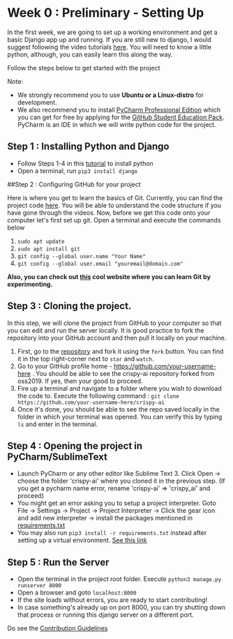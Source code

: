 # Week 0 : Preliminary - Setting Up

In the first week, we are going to set up a working environment and get a basic Django app up and running. If you are still new to django, I would suggest following the video tutorials [here](https://www.youtube.com/watch?v=UmljXZIypDc&list=PL-osiE80TeTtoQCKZ03TU5fNfx2UY6U4p). You will need to know a little python, although, you can easily learn this along the way.

Follow the steps below to get started with the project 

Note:

- We strongly recommend you to use **Ubuntu or a Linux-distro** for development.
- We also recommend you to install [PyCharm Professional Edition](https://www.jetbrains.com/pycharm/) which you can get for free by applying for the [GitHub Student Education Pack](https://education.github.com/pack). PyCharm is an IDE in which we will write python code for the project.


## Step 1 : Installing Python and Django

- Follow Steps 1-4 in this [tutorial](https://www.digitalocean.com/community/tutorials/how-to-install-python-3-and-set-up-a-programming-environment-on-ubuntu-18-04-quickstart) to install python
- Open a terminal, run `pip3 install django`


##Step 2 : Configuring GitHub for your project

Here is where you get to learn the basics of Git. Currently, you can find the project code [here](https://github.com/oss2019/crispy-ai). You will be able to understand the code structure if you have gone through the videos. Now, before we get this code onto your computer let's first set up git. Open a terminal and execute the commands below

1. `sudo apt update`
2. `sudo apt install git`
3. `git config --global user.name "Your Name"`
4. `git config --global user.email "youremail@domain.com"`

**Also, you can check out [this](https://learngitbranching.js.org/) cool website where you can learn Git by experimenting.**

## Step 3 : Cloning the project.
In this step, we will clone the project from GitHub to your computer so that you can edit and run the server locally. It is good practice to fork the repository into your GitHub account and then pull it locally on your machine.

1. First, go to the [repository](https://github.com/oss2019/crispy-ai) and fork it using the `fork` button. You can find it in the top right-corner next to `star` and `watch`.
2. Go to your GitHub profile home - https://github.com/your-username-here . You should be able to see the crispy-ai repository forked from oss2019. If yes, then your good to proceed.
3. Fire up a terminal and navigate to a folder where you wish to download the code to. Execute the following command :
	`git clone https://github.com/your-username-here/crispy-ai`
4. Once it's done, you should be able to see the repo saved locally in the folder in which your terminal was opened. You can verify this by typing `ls` and enter in the terminal.


## Step 4 : Opening the project in PyCharm/SublimeText
- Launch PyCharm or any other editor like Sublime Text 3. Click Open -> choose the folder 'crispy-ai' where you cloned it in the previous step. (If you get a pycharm name error, rename 'crispy-ai' => 'crispy_ai' and proceed)
- You might get an error asking you to setup a project interpreter. Goto File -> Settings -> Project -> Project Interpreter -> Click the gear icon and add new interpreter -> install the packages mentioned in [requirements.txt](https://github.com/oss2019/crispy-ai/requirements.txt)
- You may also run `pip3 install -r requirements.txt` instead after setting up a virtual environment. [See this link](https://www.digitalocean.com/community/tutorials/how-to-install-the-django-web-framework-on-ubuntu-18-04)


## Step 5 : Run the Server
- Open the terminal in the project root folder. Execute `python3 manage.py runserver 8000`
- Open a browser and goto `localhost:8000`
- If the site loads without errors, you are ready to start contributing!
- In case something's already up on port 8000, you can try shutting down that process or running this django server on a different port.

Do see the [Contribution Guidelines](https://github.com/oss2019/crispy-ai/contributions.md)

